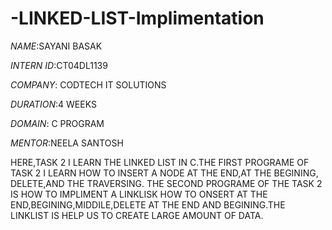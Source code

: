 # -LINKED-LIST-Implimentation

*NAME*:SAYANI BASAK

*INTERN ID*:CT04DL1139

*COMPANY*: CODTECH IT SOLUTIONS

*DURATION*:4 WEEKS

*DOMAIN*: C PROGRAM

*MENTOR*:NEELA SANTOSH

HERE,TASK 2 I LEARN THE LINKED LIST IN C.THE FIRST PROGRAME OF TASK 2 I LEARN HOW TO INSERT A NODE AT THE END,AT THE BEGINING, DELETE,AND  THE TRAVERSING.
THE SECOND PROGRAME OF THE TASK 2 IS HOW TO IMPLIMENT A LINKLISK HOW TO ONSERT AT THE END,BEGINING,MIDDILE,DELETE AT THE END AND BEGINING.THE LINKLIST IS HELP US TO CREATE LARGE AMOUNT OF DATA.

